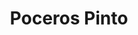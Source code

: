 ---
id: 'service-13'

title: 'Poceros Pinto'

title2: 'Desatascos Pinto'

lugar: 'Pinto'

mediumImage: 'desatascospinto-lg.webp'

largeImage: 'desatascospinto-md.webp'

metaContent: "✅Poceros en Pinto. 🔝 Empresa de desatascos en Torrejón de Ardoz 24 horas. 📢 Desatrancos baratos con los mejores precios. ☎️​ 680 394 539"

detailBreadcrumbSubTitle: 'Single Service'

detailBreadcrumbDesc: 'Somos la empresa de desatascos más económica en toda la Comunidad de Madrid. Llámanos y compruébalo.'

detailSubTitle: 'Empresa de desatrancos en Pinto, ofrecemos las mejores soluciones a nuestros clientes.'

parrafo: "Desatascos en Pinto económicos, pide presupuesto y compruébalo."

pregunta: '¿Busca una empresa de desatascos en Pinto en la que pueda confiar? '



descripcion: '¡No busque más que Grupal SL! Tenemos más de veinticinco años de experiencia en este campo, y nuestro trabajo es siempre de la más alta calidad. También ofrecemos el coste más económico de todo Madrid, lo que nos convierte en la opción perfecta para cualquiera que busque un pocero de confianza. Póngase en contacto con nosotros hoy mismo si necesita ayuda con cualquier problema de desatrancos, ¡o si simplemente quiere saber nuestros precios!'

descripcion1: " ¿Tiene una tubería obstruida que le ha dado dolores de cabeza? Si es así, tiene que llamar a Grupal SL. Nuestro equipo de profesionales experimentados puede ayudarle a desatascar sus tuberías de forma rápida y sencilla. Utilizamos las últimas tecnologías para obtener los mejores resultados, para que pueda volver a su vida sin problemas. Póngase en contacto con nosotros hoy mismo para empezar."

detailDesc: '¿Necesita un servicio de desatasco? Si es así, está de suerte, porque Grupal SL le tiene cubierto. Nuestros estudios personalizados de trabajos de pocería nos permiten ofrecerle un servicio adaptado a sus necesidades, ahorrándole tiempo y dinero.'

pregunta2: '¿Necesita la ayuda de un Pocero en Pinto?'

descripcion2: "Por muchas razones, más allá de la construcción de un pozo, los desatascos en las tuberías son necesarios para el buen funcionamiento de éstas. Si está buscando poceros de confianza y con experiencia, entonces debe contactar con Grupal SL. Tenemos años de experiencia ayudando a los residentes de Pinto y nuestro equipo se dedica a proporcionar el mejor servicio posible."

pregunta4: 'Mantenimiento Preventivo en Pinto'

option1: " Cuando se trata de cuidar su pozo, hay algunas cosas que puede hacer para garantizar su longevidad y su buen funcionamiento. Una de las cosas más importantes que puede hacer es mantenerlo limpio y libre de residuos. Aquí es donde entra en juego nuestro equipo de Grupal SL. Podemos encargarnos del mantenimiento adecuado de su pozo, incluyendo la excavación de grandes zanjas si es necesario, para que permanezca en buen estado durante años."

option2: "¿Está pasando por un mal momento cuando menos lo espera? Si es así, puede deberse a que su pozo, tuberías y alcantarillado no están limpios. El mantenimiento preventivo puede ayudarle a evitarlo. Mantenga limpios sus pozos, tuberías y alcantarillas y ahorrará tiempo y dinero a corto plazo."

option3: 'Pozos'

option4: 'Su pozo es una de las piezas más importantes de la infraestructura de su propiedad. Mantenerlo limpio y libre de residuos puede prevenir la contaminación del agua y ayudar a proteger su propiedad de las inundaciones. Asegúrese de revisar su pozo mensualmente en busca de signos de contaminación, y límpielo si es necesario.'

option5: "Tuberías"

option6: "Sus tuberías también son importantes. Llevan el agua y otras sustancias desde sus pozos, depósitos y otras fuentes hasta donde se necesitan. La limpieza y el mantenimiento de sus tuberías pueden ayudar a prevenir la contaminación del agua y las reparaciones costosas. Busque señales de fugas y repárelas cuando sea necesario."

option7: "Alcantarillas"

option8 : "Su sistema de alcantarillado se encarga de recoger el agua y otros desechos de su propiedad y transportarlos a un lugar de eliminación. Mantenga su sistema de alcantarillado limpio y libre de residuos para evitar atascos e inundaciones en el alcantarillado. Compruebe regularmente su sistema de alcantarillado para ver si hay signos de obstrucción y repárelos si es necesario."

option9: "¿Busca una empresa de desatascos que esté siempre disponible para ayudarle cuando lo necesite? ¡No busque más que Grupal SL! Nuestro equipo de profesionales experimentados está disponible las 24 horas del día, los siete días de la semana para ayudarle con cualquier problema de atasco que pueda tener. Tanto si se trata de un simple atasco como de un problema más complicado, nuestro equipo está siempre dispuesto a realizar el trabajo de forma rápida y eficaz. Así que si necesita servicios de fontanería, ¡asegúrese de ponerse en contacto con nosotros hoy mismo!
"

option10: "Trabajamos con todo tipo de empresas y particulares, desde los proyectos más pequeños hasta los más grandes. Nuestro objetivo es siempre que nuestros clientes estén satisfechos con nuestro trabajo. Nos sentimos orgullosos de nuestra capacidad para ofrecer un servicio de primera clase y cumplir nuestras promesas."

contenido: '<ul>
<li>✔ COMUNIDADES DE PROPIETARIOS</li>
<li>✔ COMUNIDADES DE VECINOS</li>
<li>✔ ARQUITECTOS</li>
<li>✔ ADMINISTRADORES DE FINCAS</li>
<li>✔ MANTENIMIENTO DE EMPRESAS</li>
<li>✔ PROPIETARIOS DE CHALETS Y PISOS</li>
<li>✔ AYUNTAMIENTOS</li>
<li>✔ EMPRESAS CONSTRUCTORAS</li>
<li>✔ ASEGURADORAS</li>
<li>✔ COLEGIOS</li>
<li>✔ AUTÓNOMOS</li>
</ul><br/>
<p>Contamos con ofertas especiales en todos nuestros servicios destinados a Empresas y Administradores de Fincas. <br/>
<a class="link" href="http://grupalsl.es/contacto">Contacta con nosotros </a>y pídenos toda la información que necesites.</p>
'

isFeatured: true
---